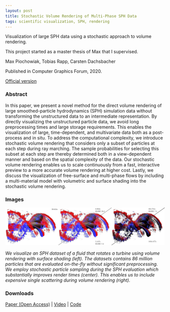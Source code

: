 ```yaml
---
layout: post
title: Stochastic Volume Rendering of Multi‐Phase SPH Data
tags: scientific visualization, SPH, rendering
---
```


Visualization of large SPH data using a stochastic approach to volume rendering.

This project started as a master thesis of Max that I supervised.

Max Piochowiak, Tobias Rapp, Carsten Dachsbacher

Published in Computer Graphics Forum, 2020.

[Official version](https://doi.org/doi:10.1111/cgf.14121)

### Abstract

In this paper, we present a novel method for the direct volume rendering of large smoothed-particle hydrodynamics (SPH) simulation data without transforming the unstructured data to an intermediate representation. By directly visualizing the unstructured particle data, we avoid long preprocessing times and large storage requirements. This enables the visualization of large, time-dependent, and multivariate data both as a post-process and in situ. To address the computational complexity, we introduce stochastic volume rendering that considers only a subset of particles at each step during ray marching. The sample probabilities for selecting this subset at each step are thereby determined both in a view-dependent manner and based on the spatial complexity of the data. Our stochastic volume rendering enables us to scale continuously from a fast, interactive preview to a more accurate volume rendering at higher cost. Lastly, we discuss the visualization of free-surface and multi-phase flows by including a multi-material model with volumetric and surface shading into the stochastic volume rendering.

### Images

![Stochastic DVR](/images/stochastic_dvr.jpg)

_We visualize an SPH dataset of a fluid that rotates a turbine using volume rendering with surface shading (left). The datasets contains 86 million particles that are evaluated on-the-fly without significant preprocessing. We employ stochastic particle sampling during the SPH evaluation which substantially improves render times (center). This enables us to include expensive single scattering during volume rendering (right)._

### Downloads

[Paper (Open Access)](https://cg.ivd.kit.edu/publications/2020/stochastic_sph/cgf14121.pdf)
| [Video](https://cg.ivd.kit.edu/publications/2020/stochastic_sph/cgf14121-video.mp4)
| [Code](https://cg.ivd.kit.edu/publications/2020/stochastic_sph/cgf14121-code.zip)

